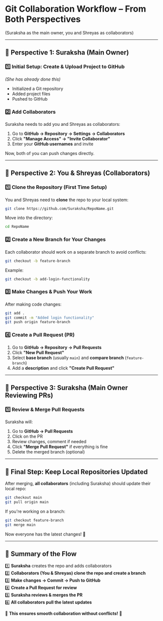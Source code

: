 # Git Collaboration Workflow – From Both Perspectives  
(Suraksha as the main owner, you and Shreyas as collaborators)  

---

## 🔹 Perspective 1: Suraksha (Main Owner)  

### 1️⃣ Initial Setup: Create & Upload Project to GitHub  
*(She has already done this)*  
- Initialized a Git repository  
- Added project files  
- Pushed to GitHub  

### 2️⃣ Add Collaborators  
Suraksha needs to add you and Shreyas as collaborators:  

1. Go to **GitHub → Repository → Settings → Collaborators**  
2. Click **"Manage Access" → "Invite Collaborator"**  
3. Enter your **GitHub usernames** and invite  

Now, both of you can push changes directly.  

---

## 🔹 Perspective 2: You & Shreyas (Collaborators)  

### 1️⃣ Clone the Repository (First Time Setup)  
You and Shreyas need to **clone** the repo to your local system:  

```sh
git clone https://github.com/Suraksha/RepoName.git
```

Move into the directory:  

```sh
cd RepoName
```

### 2️⃣ Create a New Branch for Your Changes  
Each collaborator should work on a separate branch to avoid conflicts:  

```sh
git checkout -b feature-branch
```

Example:  

```sh
git checkout -b add-login-functionality
```

### 3️⃣ Make Changes & Push Your Work  
After making code changes:  

```sh
git add .
git commit -m "Added login functionality"
git push origin feature-branch
```

### 4️⃣ Create a Pull Request (PR)  
1. Go to **GitHub → Repository → Pull Requests**  
2. Click **"New Pull Request"**  
3. Select **base branch** (usually `main`) and **compare branch** (`feature-branch`)  
4. Add a **description** and click **"Create Pull Request"**  

---

## 🔹 Perspective 3: Suraksha (Main Owner Reviewing PRs)  

### 1️⃣ Review & Merge Pull Requests  
Suraksha will:  
1. Go to **GitHub → Pull Requests**  
2. Click on the PR  
3. Review changes, comment if needed  
4. Click **"Merge Pull Request"** if everything is fine  
5. Delete the merged branch (optional)  

---

## 🔹 Final Step: Keep Local Repositories Updated  

After merging, **all collaborators** (including Suraksha) should update their local repo:  

```sh
git checkout main
git pull origin main
```

If you're working on a branch:  

```sh
git checkout feature-branch
git merge main
```

Now everyone has the latest changes! 🎉  

---

## 🔹 Summary of the Flow  

1️⃣ **Suraksha** creates the repo and adds collaborators  
2️⃣ **Collaborators (You & Shreyas) clone the repo and create a branch**  
3️⃣ **Make changes → Commit → Push to GitHub**  
4️⃣ **Create a Pull Request for review**  
5️⃣ **Suraksha reviews & merges the PR**  
6️⃣ **All collaborators pull the latest updates**  

🚀 **This ensures smooth collaboration without conflicts!** 🚀  
